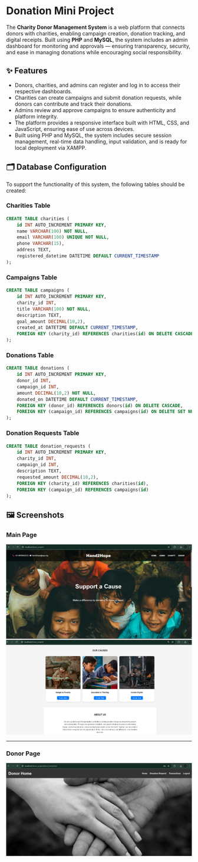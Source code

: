 # Donation Mini Project

The **Charity Donor Management System** is a web platform that connects donors with charities, enabling campaign creation, donation tracking, and digital receipts. Built using **PHP** and **MySQL**, the system includes an admin dashboard for monitoring and approvals — ensuring transparency, security, and ease in managing donations while encouraging social responsibility.

## ✨ Features

- Donors, charities, and admins can register and log in to access their respective dashboards.  
- Charities can create campaigns and submit donation requests, while donors can contribute and track their donations.  
- Admins review and approve campaigns to ensure authenticity and platform integrity.  
- The platform provides a responsive interface built with HTML, CSS, and JavaScript, ensuring ease of use across devices.  
- Built using PHP and MySQL, the system includes secure session management, real-time data handling, input validation, and is ready for local deployment via XAMPP.



## 🗂️ Database Configuration

To support the functionality of this system, the following tables should be created:


###  Charities Table
```sql
CREATE TABLE charities (
    id INT AUTO_INCREMENT PRIMARY KEY,
    name VARCHAR(100) NOT NULL,
    email VARCHAR(100) UNIQUE NOT NULL,
    phone VARCHAR(15),
    address TEXT,
    registered_datetime DATETIME DEFAULT CURRENT_TIMESTAMP
);
```

### Campaigns Table

```sql
CREATE TABLE campaigns (
    id INT AUTO_INCREMENT PRIMARY KEY,
    charity_id INT,
    title VARCHAR(100) NOT NULL,
    description TEXT,
    goal_amount DECIMAL(10,2),
    created_at DATETIME DEFAULT CURRENT_TIMESTAMP,
    FOREIGN KEY (charity_id) REFERENCES charities(id) ON DELETE CASCADE
);
```

### Donations Table

```sql
CREATE TABLE donations (
    id INT AUTO_INCREMENT PRIMARY KEY,
    donor_id INT,
    campaign_id INT,
    amount DECIMAL(10,2) NOT NULL,
    donated_on DATETIME DEFAULT CURRENT_TIMESTAMP,
    FOREIGN KEY (donor_id) REFERENCES donors(id) ON DELETE CASCADE,
    FOREIGN KEY (campaign_id) REFERENCES campaigns(id) ON DELETE SET NULL
);
```

### Donation Requests Table

```sql
CREATE TABLE donation_requests (
    id INT AUTO_INCREMENT PRIMARY KEY,
    charity_id INT,
    campaign_id INT,
    description TEXT,
    requested_amount DECIMAL(10,2),
    FOREIGN KEY (charity_id) REFERENCES charities(id),
    FOREIGN KEY (campaign_id) REFERENCES campaigns(id)
);
```

## 🖼️ Screenshots

### Main Page

 ![Main Page](./Screenshots/mainPage.png)
![Main Page 2](./Screenshots/mainPage2.png)

---

### Donor Page

![Donor Page](./Screenshots/donorHome.png)